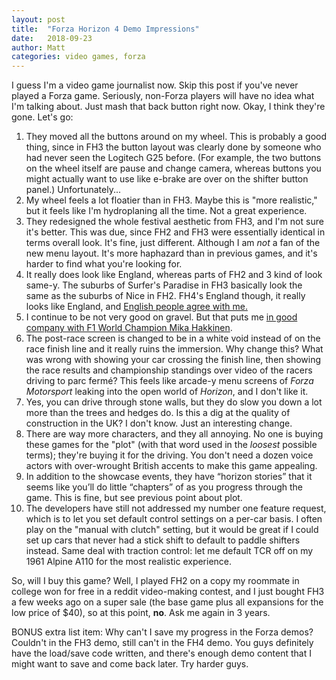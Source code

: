 ```yaml
---
layout: post
title:  "Forza Horizon 4 Demo Impressions"
date:   2018-09-23
author: Matt
categories: video games, forza
---
```


I guess I'm a video game journalist now. Skip this post if you've never played a Forza game.  Seriously, non-Forza players will have no idea what I'm talking about. Just mash that back button right now. Okay, I think they're gone. Let's go:

1. They moved all the buttons around on my wheel. This is probably a good thing, since in FH3 the button layout was clearly done by someone who had never seen the Logitech G25 before. (For example, the two buttons on the wheel itself are pause and change camera, whereas buttons you might actually want to use like e-brake are over on the shifter button panel.)  Unfortunately...
2. My wheel feels a lot floatier than in FH3.  Maybe this is "more realistic," but it feels like I'm hydroplaning all the time.  Not a great experience.
3. They redesigned the whole festival aesthetic from FH3, and I'm not sure it's better.  This was due, since FH2 and FH3 were essentially identical in terms overall look. It's fine, just different. Although I am _not_ a fan of the new menu layout. It's more haphazard than in previous games, and it's harder to find what you're looking for.
5. It really does look like England, whereas parts of FH2 and 3 kind of look same-y. The suburbs of Surfer's Paradise in FH3 basically look the same as the suburbs of Nice in FH2.  FH4's England though, it really looks like England, and [English people agree with me.](https://www.twitter.com/ultrabrilliant/status/1041627315640389632)
6. I continue to be not very good on gravel. But that puts me [in good company with F1 World Champion Mika Hakkinen](https://www.youtube.com/watch?v=2bmqdnx5R1U).
7. The post-race screen is changed to be in a white void instead of on the race finish line and it really ruins the immersion.  Why change this? What was wrong with showing your car crossing the finish line, then showing the race results and championship standings over video of the racers driving to parc fermé?  This feels like arcade-y menu screens of _Forza Motorsport_ leaking into the open world of _Horizon_, and I don't like it.
8. Yes, you can drive through stone walls, but they do slow you down a lot more than the trees and hedges do. Is this a dig at the quality of construction in the UK?  I don't know. Just an interesting change.
9. There are way more characters, and they all annoying. No one is buying these games for the "plot" (with that word used in the _loosest_ possible terms); they're buying it for the driving.  You don't need a dozen voice actors with over-wrought British accents to make this game appealing.
4. In addition to the showcase events, they have “horizon stories” that it seems like you’ll do little “chapters” of as you progress through the game.  This is fine, but see previous point about plot.
10. The developers have still not addressed my number one feature request, which is to let you set default control settings on a per-car basis.  I often play on the "manual with clutch" setting, but it would be great if I could set up cars that never had a stick shift to default to paddle shifters instead. Same deal with traction control: let me default TCR off on my 1961 Alpine A110 for the most realistic experience.

So, will I buy this game? Well, I played FH2 on a copy my roommate in college won for free in a reddit video-making contest, and I just bought FH3 a few weeks ago on a super sale (the base game plus all expansions for the low price of $40), so at this point, **no**. Ask me again in 3 years.


BONUS extra list item:  Why can't I save my progress in the Forza demos? Couldn't in the FH3 demo, still can't in the FH4 demo. You guys definitely have the load/save code written, and there's enough demo content that I might want to save and come back later. Try harder guys.

